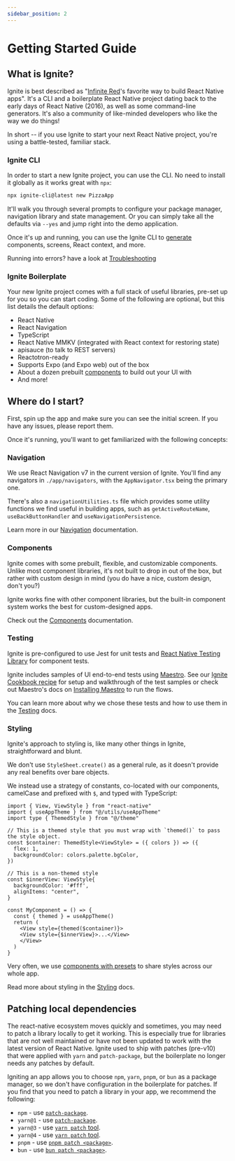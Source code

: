 ```yaml
---
sidebar_position: 2
---
```


# Getting Started Guide

## What is Ignite?

Ignite is best described as "[Infinite Red](https://infinite.red)'s favorite way to build React Native apps". It's a CLI and a boilerplate React Native project dating back to the early days of React Native (2016), as well as some command-line generators. It's also a community of like-minded developers who like the way we do things!

In short -- if you use Ignite to start your next React Native project, you're using a battle-tested, familiar stack.

### Ignite CLI

In order to start a new Ignite project, you can use the CLI. No need to install it globally as it works great with `npx`:

```bash
npx ignite-cli@latest new PizzaApp
```

It'll walk you through several prompts to configure your package manager, navigation library and state management. Or you can simply take all the defaults via `--yes` and jump right into the demo application.

Once it's up and running, you can use the Ignite CLI to [generate](./concept/Generators.md) components, screens, React context, and more.

Running into errors? have a look at [Troubleshooting](./cli/Troubleshooting.md)

### Ignite Boilerplate

Your new Ignite project comes with a full stack of useful libraries, pre-set up for you so you can start coding. Some of the following are optional, but this list details the default options:

- React Native
- React Navigation
- TypeScript
- React Native MMKV (integrated with React context for restoring state)
- apisauce (to talk to REST servers)
- Reactotron-ready
- Supports Expo (and Expo web) out of the box
- About a dozen prebuilt [components](./boilerplate/app/components/Components.md) to build out your UI with
- And more!

## Where do I start?

First, spin up the app and make sure you can see the initial screen. If you have any issues, please report them.

Once it's running, you'll want to get familiarized with the following concepts:

### Navigation

We use React Navigation v7 in the current version of Ignite. You'll find any navigators in `./app/navigators`, with the `AppNavigator.tsx` being the primary one.

There's also a `navigationUtilities.ts` file which provides some utility functions we find useful in building apps, such as `getActiveRouteName`, `useBackButtonHandler` and `useNavigationPersistence`.

Learn more in our [Navigation](./boilerplate/app/navigators/Navigation.md) documentation.

### Components

Ignite comes with some prebuilt, flexible, and customizable components. Unlike most component libraries, it's not built to drop in out of the box, but rather with custom design in mind (you do have a nice, custom design, don't you?)

Ignite works fine with other component libraries, but the built-in component system works the best for custom-designed apps.

Check out the [Components](./boilerplate/app/components/Components.md) documentation.

### Testing

Ignite is pre-configured to use Jest for unit tests and [React Native Testing Library](https://callstack.github.io/react-native-testing-library/) for component tests.

Ignite includes samples of UI end-to-end tests using [Maestro](https://maestro.mobile.dev/). See our [Ignite Cookbook recipe](https://ignitecookbook.com/docs/recipes/MaestroSetup) for setup and walkthrough of the test samples or check out Maestro's docs on [Installing Maestro](https://maestro.mobile.dev/getting-started/installing-maestro) to run the flows.

You can learn more about why we chose these tests and how to use them in the [Testing](./concept/Testing.md) docs.

### Styling

Ignite's approach to styling is, like many other things in Ignite, straightforward and blunt.

We don't use `StyleSheet.create()` as a general rule, as it doesn't provide any real benefits over bare objects.

We instead use a strategy of constants, co-located with our components, camelCase and prefixed with `$`, and typed with TypeScript:

```tsx
import { View, ViewStyle } from "react-native"
import { useAppTheme } from "@/utils/useAppTheme"
import type { ThemedStyle } from "@/theme"

// This is a themed style that you must wrap with `themed()` to pass the style object.
const $container: ThemedStyle<ViewStyle> = ({ colors }) => ({
  flex: 1,
  backgroundColor: colors.palette.bgColor,
})

// This is a non-themed style
const $innerView: ViewStyle{
  backgroundColor: '#fff',
  alignItems: "center",
}

const MyComponent = () => {
  const { themed } = useAppTheme()
  return (
    <View style={themed($container)}>
    <View style={$innerView}>...</View>
    </View>
  )
}
```

Very often, we use [components with presets](./boilerplate/app/components/Components.md) to share styles across our whole app.

Read more about styling in the [Styling](./concept/Styling.md) docs.

## Patching local dependencies

The react-native ecosystem moves quickly and sometimes, you may need to patch a library locally to get it working. This is especially true for libraries that are not well maintained or have not been updated to work with the latest version of React Native. Ignite used to ship with patches (pre-v10) that were applied with `yarn` and `patch-package`, but the boilerplate no longer needs any patches by default.

Igniting an app allows you to choose `npm`, `yarn`, `pnpm`, or `bun` as a package manager, so we don't have configuration in the boilerplate for patches. If you find that you need to patch a library in your app, we recommend the following:

- `npm` - use [`patch-package`](https://www.npmjs.com/package/patch-package).
- `yarn@1` - use [`patch-package`](https://www.npmjs.com/package/patch-package).
- `yarn@3` - use [`yarn patch` tool](https://v3.yarnpkg.com/features/protocols#patch).
- `yarn@4` - use [`yarn patch` tool](https://yarnpkg.com/features/patching).
- `pnpm` - use [`pnpm patch <package>`](https://pnpm.io/cli/patch).
- `bun` - use [`bun patch <package>`](https://bun.sh/docs/install/patch).
